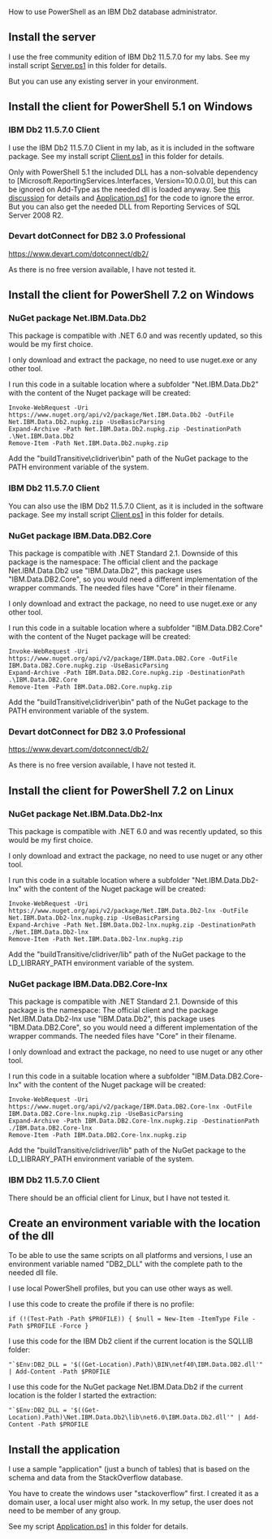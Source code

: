 How to use PowerShell as an IBM Db2 database administrator.

## Install the server

I use the free community edition of IBM Db2 11.5.7.0 for my labs. See my install script [Server.ps1](Server.ps1) in this folder for details.

But you can use any existing server in your environment.


## Install the client for PowerShell 5.1 on Windows

### IBM Db2 11.5.7.0 Client

I use the IBM Db2 11.5.7.0 Client in my lab, as it is included in the software package. See my install script [Client.ps1](Client.ps1) in this folder for details.

Only with PowerShell 5.1 the included DLL has a non-solvable dependency to [Microsoft.ReportingServices.Interfaces, Version=10.0.0.0], but this can be ignored on Add-Type as the needed dll is loaded anyway. See [this discussion](https://community.oracle.com/tech/developers/discussion/4502297) for details and [Application.ps1](Application.ps1) for the code to ignore the error. But you can also get the needed DLL from Reporting Services of SQL Server 2008 R2.


### Devart dotConnect for DB2 3.0 Professional

https://www.devart.com/dotconnect/db2/

As there is no free version available, I have not tested it.


## Install the client for PowerShell 7.2 on Windows

### NuGet package Net.IBM.Data.Db2

This package is compatible with .NET 6.0 and was recently updated, so this would be my first choice.

I only download and extract the package, no need to use nuget.exe or any other tool.

I run this code in a suitable location where a subfolder "Net.IBM.Data.Db2" with the content of the Nuget package will be created:

```
Invoke-WebRequest -Uri https://www.nuget.org/api/v2/package/Net.IBM.Data.Db2 -OutFile Net.IBM.Data.Db2.nupkg.zip -UseBasicParsing
Expand-Archive -Path Net.IBM.Data.Db2.nupkg.zip -DestinationPath .\Net.IBM.Data.Db2
Remove-Item -Path Net.IBM.Data.Db2.nupkg.zip
```

Add the "buildTransitive\clidriver\bin" path of the NuGet package to the PATH environment variable of the system.


### IBM Db2 11.5.7.0 Client

You can also use the IBM Db2 11.5.7.0 Client, as it is included in the software package. See my install script [Client.ps1](Client.ps1) in this folder for details.


### NuGet package IBM.Data.DB2.Core

This package is compatible with .NET Standard 2.1. Downside of this package is the namespace: The official client and the package Net.IBM.Data.Db2 use "IBM.Data.Db2", this package uses "IBM.Data.DB2.Core", so you would need a different implementation of the wrapper commands. The needed files have "Core" in their filename.

I only download and extract the package, no need to use nuget.exe or any other tool.

I run this code in a suitable location where a subfolder "IBM.Data.DB2.Core" with the content of the Nuget package will be created:

```
Invoke-WebRequest -Uri https://www.nuget.org/api/v2/package/IBM.Data.DB2.Core -OutFile IBM.Data.DB2.Core.nupkg.zip -UseBasicParsing
Expand-Archive -Path IBM.Data.DB2.Core.nupkg.zip -DestinationPath .\IBM.Data.DB2.Core
Remove-Item -Path IBM.Data.DB2.Core.nupkg.zip
```

Add the "buildTransitive\clidriver\bin" path of the NuGet package to the PATH environment variable of the system.


### Devart dotConnect for DB2 3.0 Professional

https://www.devart.com/dotconnect/db2/

As there is no free version available, I have not tested it.


## Install the client for PowerShell 7.2 on Linux

### NuGet package Net.IBM.Data.Db2-lnx

This package is compatible with .NET 6.0 and was recently updated, so this would be my first choice.

I only download and extract the package, no need to use nuget or any other tool.

I run this code in a suitable location where a subfolder "Net.IBM.Data.Db2-lnx" with the content of the Nuget package will be created:

```
Invoke-WebRequest -Uri https://www.nuget.org/api/v2/package/Net.IBM.Data.Db2-lnx -OutFile Net.IBM.Data.Db2-lnx.nupkg.zip -UseBasicParsing
Expand-Archive -Path Net.IBM.Data.Db2-lnx.nupkg.zip -DestinationPath ./Net.IBM.Data.Db2-lnx
Remove-Item -Path Net.IBM.Data.Db2-lnx.nupkg.zip
```

Add the "buildTransitive/clidriver/lib" path of the NuGet package to the LD_LIBRARY_PATH environment variable of the system.


### NuGet package IBM.Data.DB2.Core-lnx

This package is compatible with .NET Standard 2.1. Downside of this package is the namespace: The official client and the package Net.IBM.Data.Db2-lnx use "IBM.Data.Db2", this package uses "IBM.Data.DB2.Core", so you would need a different implementation of the wrapper commands. The needed files have "Core" in their filename.

I only download and extract the package, no need to use nuget or any other tool.

I run this code in a suitable location where a subfolder "IBM.Data.DB2.Core-lnx" with the content of the Nuget package will be created:

```
Invoke-WebRequest -Uri https://www.nuget.org/api/v2/package/IBM.Data.DB2.Core-lnx -OutFile IBM.Data.DB2.Core-lnx.nupkg.zip -UseBasicParsing
Expand-Archive -Path IBM.Data.DB2.Core-lnx.nupkg.zip -DestinationPath ./IBM.Data.DB2.Core-lnx
Remove-Item -Path IBM.Data.DB2.Core-lnx.nupkg.zip
```

Add the "buildTransitive/clidriver/lib" path of the NuGet package to the LD_LIBRARY_PATH environment variable of the system.


### IBM Db2 11.5.7.0 Client

There should be an official client for Linux, but I have not tested it.


## Create an environment variable with the location of the dll

To be able to use the same scripts on all platforms and versions, I use an environment variable named "DB2_DLL" with the complete path to the needed dll file.

I use local PowerShell profiles, but you can use other ways as well.

I use this code to create the profile if there is no profile:
```
if (!(Test-Path -Path $PROFILE)) { $null = New-Item -ItemType File -Path $PROFILE -Force }
```

I use this code for the IBM Db2 client if the current location is the SQLLIB folder:
```
"`$Env:DB2_DLL = '$((Get-Location).Path)\BIN\netf40\IBM.Data.DB2.dll'" | Add-Content -Path $PROFILE
```

I use this code for the NuGet package Net.IBM.Data.Db2 if the current location is the folder I started the extraction:
```
"`$Env:DB2_DLL = '$((Get-Location).Path)\Net.IBM.Data.Db2\lib\net6.0\IBM.Data.Db2.dll'" | Add-Content -Path $PROFILE
```


## Install the application

I use a sample "application" (just a bunch of tables) that is based on the schema and data from the StackOverflow database.

You have to create the windows user "stackoverflow" first. I created it as a domain user, a local user might also work. In my setup, the user does not need to be member of any group.

See my script [Application.ps1](Application.ps1) in this folder for details.
